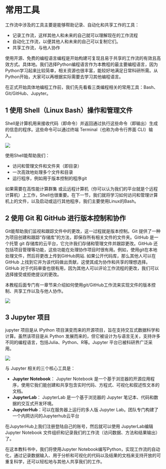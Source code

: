 # 常用工具

工作流中涉及的工具主要是能够帮助记录、自动化和共享工作的工具：

- 记录工作流，这样其他人和未来的自己就可以理解现在的工作流程
- 自动化工作流，以便其他人和未来的自己可以复制它们。
- 共享工作流，与他人协作  

使用开源、免费的编程语言编程是开始构建可复现且易于共享的工作流的有效且高效方式。具体地。我们选择Python编程语言作为本教程的最主要编程语言，因为Python学习起来比较简单，相关资源也很丰富，能较好地满足日常科研所需。从Python开始，大家可以再根据实际需要去学习其他编程语言。

在正式开始具体地编程工作前，我们先先看看三类编程相关的常用工具：Bash、Git/GitHub、Jupyter。

## 1 使用 Shell（Linux Bash）操作和管理文件

Shell是计算机用来接收代码（即命令）并返回通过执行这些命令（即输出）生成的信息的程序。这些命令可以通过终端 Terminal（也称为命令行界面 CLI）输入。

![](../img/terminal.png)

使用Shell能帮助我们：

- 访问和管理文件和文件夹（即目录）
- 一次高效地处理多个文件和目录
- 运行程序，例如用于版本控制的程序git

如果需要在高性能计算群集 或云远程计算机（你可以认为我们的平台就是个远程计算机）上工作，Shell也很重要。在下一节，我们就将学习如何访问和管理计算机上的文件，以及启动或运行其他程序，我们主要使用Linux的Bash。

## 2 使用 Git 和 GitHub 进行版本控制和协作

Git能帮助我们监视和跟踪文件中的更改，这一过程就是版本控制。Git 提供了一种为项目创建和跟踪“存储库”的方法，即保存所有相关文件的文件夹。GitHub 是一个托管 git 存储库的云平台，它允许我们存储和管理文件并跟踪更改。GitHub 还包括项目管理等功能，这些功能在处理协作项目时很有用。例如，使用git在本地处理文件，然后将更改上传到GitHub网站. 如果公开代码库，那么其他人可以在 GitHub 上找到它并为该代码做出贡献，这使其成为协作和共享的理想选择。GitHub 对于代码审查也很有用，因为其他人可以评论工作流程的更改，我们可以选择接受或拒绝提议的更改。

本教程后面专门有一章节来介绍如何使用git/GitHub工作流来实现文件的版本控制、共享工作以及与他人协作。

![](../img/git-vs-github.png)

## 3 Jupyter 项目

jupyter 项目是从 IPython 项目演变而来的开源项目，旨在支持交互式数据科学和计算。虽然该项目是从 Python 发展而来的，但它被设计为与语言无关，支持许多不同的编程语言，包括Julia、Python、R等。Jupyter 平台已被科研界广泛采用。

![](../img/jupyter.png)

与 Jupyter 相关的三个核心工具是：

- **Jupyter Notebook**： Jupyter Notebook 是一个基于浏览器的开源应用程序，使用它我们能创建和共享包含实时代码、方程式、可视化和叙述性文本的文档。
- **JupyterLab**： JupyterLab 是一个基于浏览器的 Jupyter 笔记本、代码和数据的交互式开发环境。
- **JupyterHub**：可以在服务器上运行的多人版 Jupyter Lab。团队专门构建了一个内网访问的Jupyterhub云平台

在JupyterHub上我们注册登陆自己的账号，然后就可以使用 JupyterLab编辑Jupyter Notebook 文件组织和记录我们的工作流（访问数据、方法和结果输出）了。

在这本教科书中，我们将使用Jupyter Notebook编写Python，实现工作流的自动化，通过记录数据输入、用于分析和可视化的代码以及结果的文档来支持开放的可重复科学，还可以轻松地与其他人共享我们的工作。
